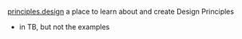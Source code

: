 
[principles.design](https://principles.design/examples/)
 a place to learn about and create Design Principles
- in TB, but not the examples
